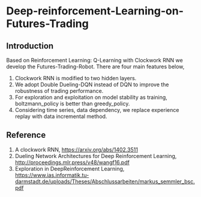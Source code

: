 # Deep-reinforcement-Learning-on-Futures-Trading
## Introduction
Based on Reinforcement Learning: Q-Learning with Clockwork RNN we develop the Futures-Trading-Robot.
There are four main features below,
1. Clockwork RNN is modified to two hidden layers.
2. We adopt Double Dueling-DQN instead of DQN to improve the robustness of trading performance.
3. For exploration and exploitation on model stability as training, boltzmann_policy is better than greedy_policy.
4. Considering time series, data dependency, we replace experience replay with data incremental method.

## Reference
1. A clockwork RNN, https://arxiv.org/abs/1402.3511
2. Dueling Network Architectures for Deep Reinforcement Learning, http://proceedings.mlr.press/v48/wangf16.pdf
3. Exploration in DeepReinforcement Learning, https://www.ias.informatik.tu-darmstadt.de/uploads/Theses/Abschlussarbeiten/markus_semmler_bsc.pdf
